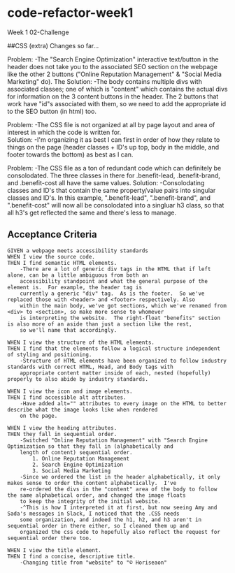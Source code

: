 # code-refactor-week1
Week 1 02-Challenge

##CSS (extra) Changes so far...

Problem:
-The "Search Engine Optimization" interactive text/button in the header does not take you to the associated SEO 
section on the webpage like the other 2 buttons ("Online Reputation Management" & "Social Media Marketing" do).
The Solution:
-The body contains multiple divs with associated classes; one of which is "content" which contains the actual 
divs for information on the 3 content buttons in the header.  The 2 buttons that work have "id"s associated with them, 
so we need to add the appropriate id to the SEO button (in html) too.


Problem:
-The CSS file is not organized at all by page layout and area of interest in which the code is written for.  
Solution:
-I'm organizing it as best I can first in order of how they relate to things on the page (header classes + ID's 
up top, body in the middle, and footer towards the bottom) as best as I can.


Problem:
-The CSS file as a ton of redundant code which can definitely be consolodated.  The three classes in there for 
.benefit-lead, .benefit-brand, and .benefit-cost all have the same values.
Solution:
-Consolodating classes and ID's that contain the same property/value pairs into singular classes and ID's.  In this 
example, ".benefit-lead", ".benefit-brand", and ".benefit-cost" will now all be consolodated into a singluar h3 class, 
so that all h3's get reflected the same and there's less to manage.

## Acceptance Criteria

```
GIVEN a webpage meets accessibility standards
WHEN I view the source code.
THEN I find semantic HTML elements.
    -There are a lot of generic div tags in the HTML that if left alone, can be a little ambiguous from both an 
    accessibility standpoint and what the general purpose of the element is.  For example, the header tag is 
    currently a generic "div" tag.  As is the footer.  So we've replaced those with <header> and <footer> respectively. Also 
    within the main body, we've got sections, which we've renamed from <div> to <section>, so make more sense to whomever 
    is interpreting the website.  The right-float "benefits" section is also more of an aside than just a section like the rest, 
    so we'll name that accordingly.

WHEN I view the structure of the HTML elements.
THEN I find that the elements follow a logical structure independent of styling and positioning.
    -Structure of HTML elements have been organized to follow industry standards with correct HTML, Head, and Body tags with
    appropriate content matter inside of each, nested (hopefully) properly to also abide by industry standards.

WHEN I view the icon and image elements.
THEN I find accessible alt attributes.
    -Have added alt="" attributes to every image on the HTML to better describe what the image looks like when rendered 
    on the page.

WHEN I view the heading attributes.
THEN they fall in sequential order.
    -Switched "Online Reputation Management" with "Search Engine Optimization so that they fall in (alphabetically and 
    length of content) sequential order.
        1. Online Reputation Management
        2. Search Engine Optimization
        3. Social Media Marketing
    -Since we ordered the list in the header alphabetically, it only makes sense to order the content alphabetically.  I've 
    re-ordered the divs in the "content" area of the body to follow the same alphabetical order, and changed the image floats 
    to keep the integrity of the initial website.
    -^This is how I interpreted it at first, but now seeing Amy and Sada's messages in Slack, I noticed that the .CSS needs 
    some organization, and indeed the h1, h2, and h3 aren't in sequential order in there either, so I cleaned them up and 
    organized the css code to hopefully also reflect the request for sequential order there too.

WHEN I view the title element.
THEN I find a concise, descriptive title.
    -Changing title from "website" to "© Horiseaon"

```